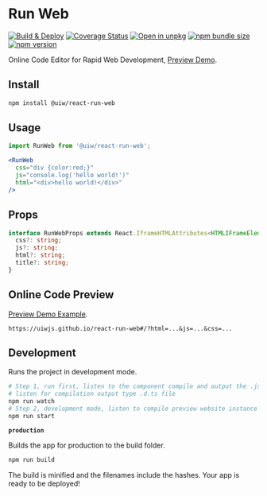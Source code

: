 Run Web
===

[![Build & Deploy](https://github.com/uiwjs/react-run-web/actions/workflows/ci.yml/badge.svg)](https://github.com/uiwjs/react-run-web/actions/workflows/ci.yml) [![Coverage Status](https://coveralls.io/repos/github/uiwjs/react-run-web/badge.svg?branch=main)](https://coveralls.io/github/uiwjs/react-run-web?branch=main) [![Open in unpkg](https://img.shields.io/badge/Open%20in-unpkg-blue)](https://uiwjs.github.io/npm-unpkg/#/pkg/@uiw/react-run-web/file/README.md) [![npm bundle size](https://img.shields.io/bundlephobia/minzip/@uiw/react-run-web)](https://www.npmjs.com/package/@uiw/react-run-web) [![npm version](https://img.shields.io/npm/v/@uiw/react-run-web.svg)](https://www.npmjs.com/package/@uiw/react-run-web)

Online Code Editor for Rapid Web Development, [Preview Demo](https://uiwjs.github.io/react-run-web#/?html=<div>Hello%20World</div>&js=console.log('hello%20world')&css=div%20{%20color:%20red;}).

## Install

```bash
npm install @uiw/react-run-web
```

## Usage

```jsx
import RunWeb from '@uiw/react-run-web';

<RunWeb
  css="div {color:red;}"
  js="console.log('hello world!')"
  html="<div>hello world!</div>"
/>
```

## Props

```ts
interface RunWebProps extends React.IframeHTMLAttributes<HTMLIFrameElement> {
  css?: string;
  js?: string;
  html?: string;
  title?: string;
}
```

## Online Code Preview

[Preview Demo Example](https://uiwjs.github.io/react-run-web#/?html=<div>Hello%20World</div>&js=console.log('hello%20world')&css=div%20{%20color:%20red;}).

```url
https://uiwjs.github.io/react-run-web#/?html=...&js=...&css=...
```

## Development

Runs the project in development mode.  

```bash
# Step 1, run first, listen to the component compile and output the .js file
# listen for compilation output type .d.ts file
npm run watch
# Step 2, development mode, listen to compile preview website instance
npm run start
```

**`production`**

Builds the app for production to the build folder.

```bash
npm run build
```

The build is minified and the filenames include the hashes.
Your app is ready to be deployed!